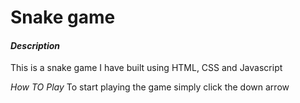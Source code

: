 # Snake game  

#### *Description* 

This is a snake game I have built using HTML, CSS and Javascript 

*How TO Play*
To start playing the game simply click the down arrow 
